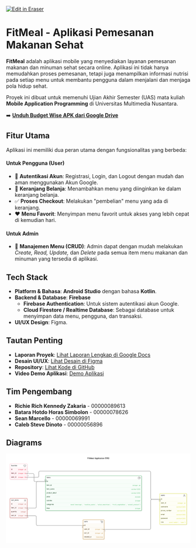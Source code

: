 <p><a target="_blank" href="https://app.eraser.io/workspace/GedMAcHZx09vyG4OD0Yx" id="edit-in-eraser-github-link"><img alt="Edit in Eraser" src="https://firebasestorage.googleapis.com/v0/b/second-petal-295822.appspot.com/o/images%2Fgithub%2FOpen%20in%20Eraser.svg?alt=media&amp;token=968381c8-a7e7-472a-8ed6-4a6626da5501"></a></p>

# FitMeal - Aplikasi Pemesanan Makanan Sehat
**FitMeal** adalah aplikasi mobile yang menyediakan layanan pemesanan makanan dan minuman sehat secara online. Aplikasi ini tidak hanya memudahkan proses pemesanan, tetapi juga menampilkan informasi nutrisi pada setiap menu untuk membantu pengguna dalam menjalani dan menjaga pola hidup sehat.

Proyek ini dibuat untuk memenuhi Ujian Akhir Semester (UAS) mata kuliah **Mobile Application Programming** di Universitas Multimedia Nusantara.

➡️ **[Unduh Budget Wise APK dari Google Drive](https://drive.google.com/file/d/1y3wcmpvNRDBC1CpprK1GKltn3IkyUSCj/view?usp=sharing)**

## Fitur Utama
Aplikasi ini memiliki dua peran utama dengan fungsionalitas yang berbeda:

#### Untuk Pengguna (User)
- 🔐 **Autentikasi Akun**: Registrasi, Login, dan Logout dengan mudah dan aman menggunakan Akun Google.
- 🛒 **Keranjang Belanja**: Menambahkan menu yang diinginkan ke dalam keranjang belanja.
- ✅ **Proses Checkout**: Melakukan "pembelian" menu yang ada di keranjang.
- ❤️ **Menu Favorit**: Menyimpan menu favorit untuk akses yang lebih cepat di kemudian hari.
#### Untuk Admin
- 📝 **Manajemen Menu (CRUD)**: Admin dapat dengan mudah melakukan _Create, Read, Update,_ dan _Delete_ pada semua item menu makanan dan minuman yang tersedia di aplikasi.
## Tech Stack
- **Platform & Bahasa**: **Android Studio** dengan bahasa **Kotlin**.
- **Backend & Database**: **Firebase**
    - **Firebase Authentication**: Untuk sistem autentikasi akun Google.
    - **Cloud Firestore / Realtime Database**: Sebagai database untuk menyimpan data menu, pengguna, dan transaksi.
- **UI/UX Design**: Figma.
## Tautan Penting
- **Laporan Proyek**: [﻿Lihat Laporan Lengkap di Google Docs](https://docs.google.com/document/d/1KZYvnzLxDaLeyEBwZX__zTDfBDLf7pj_PAtfHlF--3Q/edit?tab=t.0) 
- **Desain UI/UX**: [﻿Lihat Desain di Figma](https://bit.ly/FitMeal-FigmaDesign) 
- **Repository**: [﻿Lihat Kode di GitHub](https://github.com/batarah07d0/FitMeal-Final-Project-MAP) 
- **Video Demo Aplikasi**: [﻿Demo Aplikasi](https://drive.google.com/file/d/1Yib4KyylVPKi3KGM_eYl3PHD5y2i-m7b/view) 
## Tim Pengembang
- **Richie Rich Kennedy Zakaria** - 00000089613
- **Batara Hotdo Horas Simbolon** - 00000078626
- **Sean Marcello** - 00000069991
- **Caleb Steve Dinoto** - 00000056896



<!-- eraser-additional-content -->
## Diagrams
<!-- eraser-additional-files -->
<a href="/README-FitMeal Application ERD-1.eraserdiagram" data-element-id="P0fd4w4bMcQvTn5W90Q47"><img src="/.eraser/GedMAcHZx09vyG4OD0Yx___A9w5VMyR0mcv5gvpU4VgGAsPL9w2___---diagram----7132e0f8b4657cbaf2320f630e463194-FitMeal-Application-ERD.png" alt="" data-element-id="P0fd4w4bMcQvTn5W90Q47" /></a>
<!-- end-eraser-additional-files -->
<!-- end-eraser-additional-content -->
<!--- Eraser file: https://app.eraser.io/workspace/GedMAcHZx09vyG4OD0Yx --->
